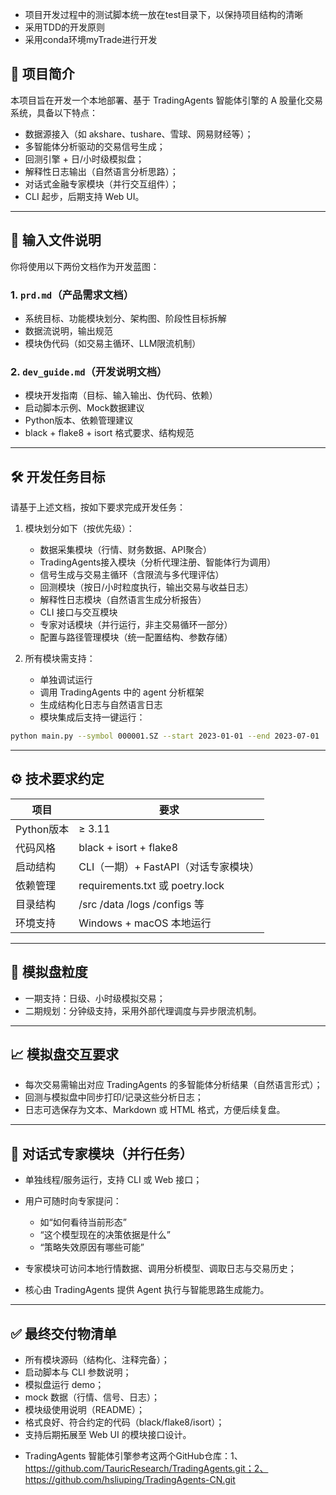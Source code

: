 - 项目开发过程中的测试脚本统一放在test目录下，以保持项目结构的清晰
- 采用TDD的开发原则
- 采用conda环境myTrade进行开发    


## 📌 项目简介

本项目旨在开发一个本地部署、基于 TradingAgents 智能体引擎的 A 股量化交易系统，具备以下特点：

- 数据源接入（如 akshare、tushare、雪球、网易财经等）；
- 多智能体分析驱动的交易信号生成；
- 回测引擎 + 日/小时级模拟盘；
- 解释性日志输出（自然语言分析思路）；
- 对话式金融专家模块（并行交互组件）；
- CLI 起步，后期支持 Web UI。

---

## 🧩 输入文件说明

你将使用以下两份文档作为开发蓝图：

### 1. `prd.md`（产品需求文档）
- 系统目标、功能模块划分、架构图、阶段性目标拆解
- 数据流说明，输出规范
- 模块伪代码（如交易主循环、LLM限流机制）

### 2. `dev_guide.md`（开发说明文档）
- 模块开发指南（目标、输入输出、伪代码、依赖）
- 启动脚本示例、Mock数据建议
- Python版本、依赖管理建议
- black + flake8 + isort 格式要求、结构规范

---

## 🛠️ 开发任务目标

请基于上述文档，按如下要求完成开发任务：

1. 模块划分如下（按优先级）：
   - 数据采集模块（行情、财务数据、API聚合）
   - TradingAgents接入模块（分析代理注册、智能体行为调用）
   - 信号生成与交易主循环（含限流与多代理评估）
   - 回测模块（按日/小时粒度执行，输出交易与收益日志）
   - 解释性日志模块（自然语言生成分析报告）
   - CLI 接口与交互模块
   - 专家对话模块（并行运行，非主交易循环一部分）
   - 配置与路径管理模块（统一配置结构、参数存储）

2. 所有模块需支持：
   - 单独调试运行
   - 调用 TradingAgents 中的 agent 分析框架
   - 生成结构化日志与自然语言日志
   - 模块集成后支持一键运行：

```bash
python main.py --symbol 000001.SZ --start 2023-01-01 --end 2023-07-01
````

---

## ⚙️ 技术要求约定

| 项目       | 要求                             |
| -------- | ------------------------------ |
| Python版本 | ≥ 3.11                         |
| 代码风格     | black + isort + flake8         |
| 启动结构     | CLI（一期）+ FastAPI（对话专家模块）       |
| 依赖管理     | requirements.txt 或 poetry.lock |
| 目录结构     | /src /data /logs /configs 等    |
| 环境支持     | Windows + macOS 本地运行           |

---

## 🧠 模拟盘粒度

* 一期支持：日级、小时级模拟交易；
* 二期规划：分钟级支持，采用外部代理调度与异步限流机制。

---

## 📈 模拟盘交互要求

* 每次交易需输出对应 TradingAgents 的多智能体分析结果（自然语言形式）；
* 回测与模拟盘中同步打印/记录这些分析日志；
* 日志可选保存为文本、Markdown 或 HTML 格式，方便后续复盘。

---

## 🧠 对话式专家模块（并行任务）

* 单独线程/服务运行，支持 CLI 或 Web 接口；
* 用户可随时向专家提问：

  * 如“如何看待当前形态”
  * “这个模型现在的决策依据是什么”
  * “策略失效原因有哪些可能”
* 专家模块可访问本地行情数据、调用分析模型、调取日志与交易历史；
* 核心由 TradingAgents 提供 Agent 执行与智能思路生成能力。

---

## ✅ 最终交付物清单

* 所有模块源码（结构化、注释完备）；
* 启动脚本与 CLI 参数说明；
* 模拟盘运行 demo；
* mock 数据（行情、信号、日志）；
* 模块级使用说明（README）；
* 格式良好、符合约定的代码（black/flake8/isort）；
* 支持后期拓展至 Web UI 的模块接口设计。
- TradingAgents 智能体引擎参考这两个GitHub仓库：1、https://github.com/TauricResearch/TradingAgents.git；2、https://github.com/hsliuping/TradingAgents-CN.git